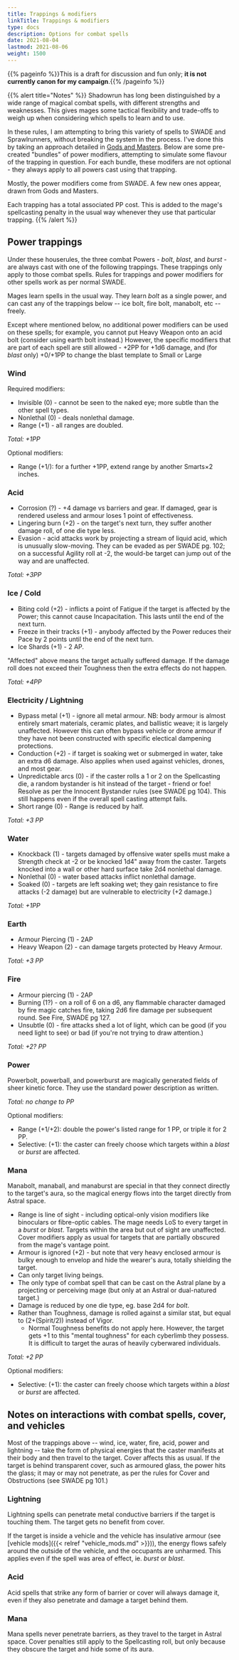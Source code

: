 ```yaml
---
title: Trappings & modifiers
linkTitle: Trappings & modifiers
type: docs
description: Options for combat spells
date: 2021-08-04
lastmod: 2021-08-06
weight: 1500
---
```


{{% pageinfo %}}This is a draft for discussion and fun only; **it is not currently canon for my campaign**.{{% /pageinfo %}} 

{{% alert title="Notes" %}}
Shadowrun has long been distinguished by a wide range of magical combat spells, with different strengths and weaknesses. This gives mages some tactical flexibility and trade-offs to weigh up when considering which spells to learn and to use.

In these rules, I am attempting to bring this variety of spells to SWADE and Sprawlrunners, without breaking the system in the process. I've done this by taking an approach detailed in [Gods and Masters](https://www.drivethrurpg.com/m/product/298441). Below are some pre-created "bundles" of power modifiers, attempting to simulate some flavour of the trapping in question. For each bundle, these modifers are not optional - they always apply to all powers cast using that trapping.

Mostly, the power modifiers come from SWADE. A few new ones appear, drawn from Gods and Masters.

Each trapping has a total associated PP cost. This is added to the mage's spellcasting penalty in the usual way whenever they use that particular trapping.
{{% /alert %}} 

## Power trappings

Under these houserules, the three combat Powers - *bolt*, *blast*, and *burst* - are always cast with one of the following trappings. These trappings only apply to those combat spells. Rules for trappings and power modifiers for other spells work as per normal SWADE.

Mages learn spells in the usual way. They learn *bolt* as a single power, and can cast any of the trappings below -- ice bolt, fire bolt, manabolt, etc -- freely.

Except where mentioned below, no additional power modifiers can be used on these spells; for example, you cannot put Heavy Weapon onto an acid bolt (consider using earth bolt instead.) However, the specific modifiers that are part of each spell are still allowed - +2PP for +1d6 damage, and (for *blast* only) +0/+1PP to change the blast template to Small or Large 

### Wind

Required modifiers:

* Invisible (0) - cannot be seen to the naked eye; more subtle than the other spell types.
* Nonlethal (0) - deals nonlethal damage.
* Range (+1) - all ranges are doubled.

*Total: +1PP*

Optional modifiers:

* Range (+1/): for a further +1PP, extend range by another Smarts×2 inches.

### Acid

* Corrosion (?) - +4 damage vs barriers and gear. If damaged, gear is rendered useless and armour loses 1 point of effectiveness.
* Lingering burn (+2) - on the target's next turn, they suffer another damage roll, of one die type less. 
* Evasion - acid attacks work by projecting a stream of liquid acid, which is unusually slow-moving. They can be evaded as per SWADE pg. 102; on a successful Agility roll at -2, the would-be target can jump out of the way and are unaffected.

*Total: +3PP*

### Ice / Cold

* Biting cold (+2) - inflicts a point of Fatigue if the target is affected by the Power; this cannot cause Incapacitation. This lasts until the end of the next turn.
* Freeze in their tracks (+1) - anybody affected by the Power reduces their Pace by 2 points until the end of the next turn.
* Ice Shards (+1) - 2 AP.

"Affected" above means the target actually suffered damage. If the damage roll does not exceed their Toughness then the extra effects do not happen.

*Total: +4PP*

### Electricity / Lightning

* Bypass metal (+1) - ignore all metal armour. NB: body armour is almost entirely smart materials, ceramic plates, and ballistic weave; it is largely unaffected. However this can often bypass vehicle or drone armour if they have not been constructed with specific electical dampening protections.
* Conduction (+2) - if target is soaking wet or submerged in water, take an extra d6 damage. Also applies when used against vehicles, drones, and most gear.
* Unpredictable arcs (0) - if the caster rolls a 1 or 2 on the Spellcasting die, a random bystander is hit instead of the target - friend or foe! Resolve as per the Innocent Bystander rules (see SWADE pg 104). This still happens even if the overall spell casting attempt fails.
* Short range (0) - Range is reduced by half. 
 
*Total: +3 PP*

### Water

* Knockback (1) - targets damaged by offensive water spells must make a Strength check at -2 or be knocked 1d4" away from the caster. Targets knocked into a wall or other hard surface take 2d4 nonlethal damage.
* Nonlethal (0) - water based attacks inflict nonlethal damage.
* Soaked (0) - targets are left soaking wet; they gain resistance to fire attacks (-2 damage) but are vulnerable to electricity (+2 damage.)

*Total: +1PP*

### Earth

* Armour Piercing (1) - 2AP
* Heavy Weapon (2) - can damage targets protected by Heavy Armour.

*Total: +3 PP*

### Fire

* Armour piercing (1) - 2AP
* Burning (1?) - on a roll of 6 on a d6, any flammable character damaged by fire magic catches fire, taking 2d6 fire damage per subsequent round. See Fire, SWADE pg 127.
* Unsubtle (0) - fire attacks shed a lot of light, which can be good (if you need light to see) or bad (if you're not trying to draw attention.)

*Total: +2? PP*

### Power

Powerbolt, powerball, and powerburst are magically generated fields of sheer kinetic force. They use the standard power description as written.

*Total: no change to PP*

Optional modifiers:

* Range (+1/+2): double the power's listed range for 1 PP, or triple it for 2 PP.
* Selective: (+1): the caster can freely choose which targets within a *blast* or *burst* are affected.

### Mana

Manabolt, manaball, and manaburst are special in that they connect directly to the target's aura, so the magical energy flows into the target directly from Astral space.

* Range is line of sight - including optical-only vision modifiers like binoculars or fibre-optic cables. The mage needs LoS to every target in a *burst* or *blast*. Targets within the area but out of sight are unaffected. Cover modifiers apply as usual for targets that are partially obscured from the mage's vantage point.
* Armour is ignored (+2) - but note that very heavy enclosed armour is bulky enough to envelop and hide the wearer's aura, totally shielding the target.
* Can only target living beings.
* The only type of combat spell that can be cast on the Astral plane by a projecting or perceiving mage (but only at an Astral or dual-natured target.)
* Damage is reduced by one die type, eg. base 2d4 for *bolt*.
* Rather than Toughness, damage is rolled against a similar stat, but equal to (2+(Spirit/2)) instead of Vigor.
	* Normal Toughness benefits do not apply here. However, the target gets +1 to this "mental toughness" for each cyberlimb they possess. It is difficult to target the auras of heavily cyberwared individuals.

*Total: +2 PP*

Optional modifiers:

* Selective: (+1): the caster can freely choose which targets within a *blast* or *burst* are affected.

## Notes on interactions with combat spells, cover, and vehicles

Most of the trappings above -- wind, ice, water, fire, acid, power and lightning -- take the form of physical energies that the caster manifests at their body and then travel to the target. Cover affects this as usual. If the target is behind transparent cover, such as armoured glass, the power hits the glass; it may or may not penetrate, as per the rules for Cover and Obstructions (see SWADE pg 101.) 

### Lightning

Lightning spells can penetrate metal conductive barriers if the target is touching them. The target gets no benefit from cover.

If the target is inside a vehicle and the vehicle has insulative armour (see [vehicle mods]({{< relref "vehicle_mods.md" >}})), the energy flows safely around the outside of the vehicle, and the occupants are unharmed. This applies even if the spell was area of effect, ie. *burst* or *blast*.

### Acid

Acid spells that strike any form of barrier or cover will always damage it, even if they also penetrate and damage a target behind them.

### Mana

Mana spells never penetrate barriers, as they travel to the target in Astral space. Cover penalties still apply to the Spellcasting roll, but only because they obscure the target and hide some of its aura.